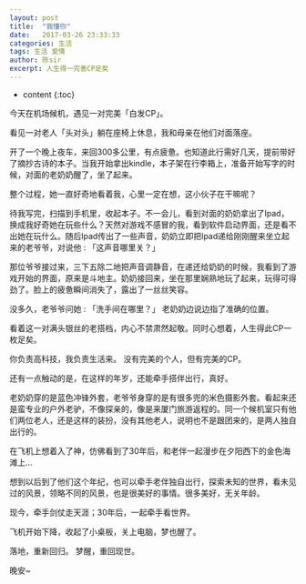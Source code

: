 ```yaml
---
layout: post
title:  "我懂你"
date:   2017-03-26 23:33:33
categories: 生活
tags: 生活 爱情
author: 陈sir
excerpt: 人生得一完善CP足矣
---
```

* content
{:toc}

今天在机场候机，遇见一对完美「白发CP」。

看见一对老人「头对头」躺在座椅上休息，我和母亲在他们对面落座。

开了一个晚上夜车，来回300多公里，有点疲惫。也知道此行需好几天，提前带好了摘抄古诗的本子。当我开始拿出kindle，本子架在行李箱上，准备开始写字的时候，对面的老奶奶醒了，坐了起来。

整个过程，她一直好奇地看着我，心里一定在想，这小伙子在干嘛呢？

待我写完，扫描到手机里，收起本子。不一会儿，看到对面的奶奶拿出了Ipad，换成我好奇她在玩些什么？天然对游戏不感冒的我，看到软件启动界面，还是看不出她在玩什么。随后Ipad传出了一些声音，奶奶立即把Ipad递给刚刚醒来坐立起来的老爷爷，对说他 : 「这声音哪里关？」

那位爷爷接过来，三下五除二地把声音调静音，在递还给奶奶的时候，我看到了游戏开始的界面，原来是斗地主。奶奶接回来，坐在那里娴熟地玩了起来，玩得可得劲了。脸上的疲惫瞬间消失了，露出了一丝丝笑容。

没多久，老爷爷问她 : 「洗手间在哪里？」
老奶奶边说边指了准确的位置。

看着这一对满头银丝的老搭档，内心不禁肃然起敬。同时心想着，人生得此CP一枚足矣。

你负责高科技，我负责生活来。
没有完美的个人，但有完美的CP。

还有一点触动的是，在这样的年岁，还能牵手搭伴出行，真好。

老奶奶穿的是蓝色冲锋外套，老爷爷身穿的是有很多兜的米色摄影外套。看起来还是蛮专业的户外老驴，不像探亲的，像是来厦门旅游返程的。同一个候机室只有他们两位老人，还是这样的装扮，没有其他老人，说明也不是跟团来的，是两人独自出行的。

在飞机上想着入了神，仿佛看到了30年后，和老伴一起漫步在夕阳西下的金色海滩上…

想到以后到了他们这个年纪，也可以牵手老伴独自出行，探索未知的世界，看未见过的风景，领略不同的风景，也是很美好的事情。很多美好，无关年龄。

现今，牵手剑仗走天涯；30年后，一起牵手看世界。

飞机开始下降，收起了小桌板，关上电脑，梦也醒了。

落地，重新回归。
梦醒，重回现世。

晚安~








